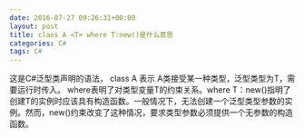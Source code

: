 ```yaml
---
date: 2016-07-27 09:26:31+00:00
layout: post
title: class A <T> where T:new()是什么意思
categories: C#
tags: C#
---
```



这是C#泛型类声明的语法，
class A<T> 表示 A类接受某一种类型，泛型类型为T，需要运行时传入。
where表明了对类型变量T的约束关系。where T：new()指明了创建T的实例时应该具有构造函数。一般情况下，无法创建一个泛型类型参数的实例。然而，new()约束改变了这种情况，要求类型参数必须提供一个无参数的构造函数。
